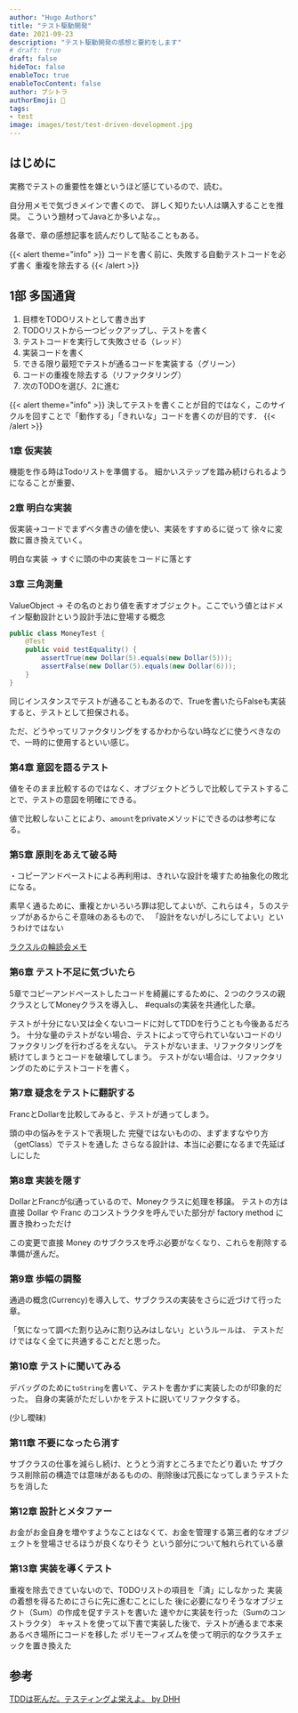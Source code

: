 ```yaml
---
author: "Hugo Authors"
title: "テスト駆動開発"
date: 2021-09-23
description: "テスト駆動開発の感想と要約をします"
# draft: true
draft: false
hideToc: false
enableToc: true
enableTocContent: false
author: ブシトラ
authorEmoji: 🐯
tags:
- test
image: images/test/test-driven-development.jpg
---
```


## はじめに

実務でテストの重要性を嫌というほど感じているので、読む。

自分用メモで気づきメインで書くので、
詳しく知りたい人は購入することを推奨。
こういう題材ってJavaとか多いよな。。

各章で、章の感想記事を読んだりして貼ることもある。

{{< alert theme="info" >}}
コードを書く前に、失敗する自動テストコードを必ず書く
重複を除去する
{{< /alert >}}

## 1部 多国通貨

1. 目標をTODOリストとして書き出す
2. TODOリストから一つピックアップし、テストを書く
3. テストコードを実行して失敗させる（レッド）
4. 実装コードを書く
5. できる限り最短でテストが通るコードを実装する（グリーン）
6. コードの重複を除去する（リファクタリング）
7. 次のTODOを選び、2に進む

{{< alert theme="info" >}}
決してテストを書くことが目的ではなく，このサイクルを回すことで「動作する」「きれいな」コードを書くのが目的です．
{{< /alert >}}

### 1章 仮実装

機能を作る時はTodoリストを準備する。
細かいステップを踏み続けられるようになることが重要、
### 2章 明白な実装

仮実装→コードでまずベタ書きの値を使い、実装をすすめるに従って
徐々に変数に置き換えていく。

明白な実装 → すぐに頭の中の実装をコードに落とす
### 3章 三角測量

ValueObject → その名のとおり値を表すオブジェクト。ここでいう値とはドメイン駆動設計という設計手法に登場する概念

```java
public class MoneyTest {
    @Test
    public void testEquality() {
        assertTrue(new Dollar(5).equals(new Dollar(5)));
        assertFalse(new Dollar(5).equals(new Dollar(6)));
    }
}
```
同じインスタンスでテストが通ることもあるので、Trueを書いたらFalseも実装すると、テストとして担保される。

ただ、どうやってリファクタリングをするかわからない時などに使うべきなので、一時的に使用するといい感じ。
### 第4章 意図を語るテスト

値をそのまま比較するのではなく、オブジェクトどうしで比較してテストすることで、テストの意図を明確にできる。

値で比較しないことにより、`amount`をprivateメソッドにできるのは参考になる。

### 第5章 原則をあえて破る時

・コピーアンドペーストによる再利用は、きれいな設計を壊すため抽象化の敗北になる。

素早く通るために、重複とかいろいろ罪は犯してよいが、これらは４，５のステップがあるからこそ意味のあるもので、
「設計をないがしろにしてよい」というわけではない

[ラクスルの輪読会メモ](https://muramurasan.hatenablog.jp/entry/2018/02/02/090000)

### 第6章 テスト不足に気づいたら

5章でコピーアンドペーストしたコードを綺麗にするために、２つのクラスの親クラスとしてMoneyクラスを導入し、
#equalsの実装を共通化した章。

テストが十分にない又は全くないコードに対してTDDを行うことも今後あるだろう。
十分な量のテストがない場合、テストによって守られていないコードのリファクタリングを行わざるをえない。
テストがないまま、リファクタリングを続けてしまうとコードを破壊してしまう。
テストがない場合は、リファクタリングのためにテストコードを書く。

### 第7章 疑念をテストに翻訳する

FrancとDollarを比較してみると、テストが通ってしまう。

頭の中の悩みをテストで表現した
完璧ではないものの、まずますなやり方（getClass）でテストを通した
さらなる設計は、本当に必要になるまで先延ばしにした

### 第8章 実装を隠す

DollarとFrancが似通っているので、Moneyクラスに処理を移譲。
テストの方は直接 Dollar や Franc のコンストラクタを呼んでいた部分が factory method に置き換わっただけ

この変更で直接 Money のサブクラスを呼ぶ必要がなくなり、これらを削除する準備が進んだ。

### 第9章 歩幅の調整

通過の概念(Currency)を導入して、サブクラスの実装をさらに近づけて行った章。

「気になって調べた割り込みに割り込みはしない」というルールは、
テストだけではなく全てに共通することだと思った。

### 第10章 テストに聞いてみる

デバッグのために`toString`を書いて、テストを書かずに実装したのが印象的だった。
自身の実装がただしいかをテストに説いてリファクタする。

(少し曖昧)

### 第11章 不要になったら消す

サブクラスの仕事を減らし続け、とうとう消すところまでたどり着いた
サブクラス削除前の構造では意味があるものの、削除後は冗長になってしまうテストたちを消した

### 第12章 設計とメタファー

お金がお金自身を増やすようなことはなくて、お金を管理する第三者的なオブジェクトを登場させるほうが良くなりそう
という部分について触れられている章

### 第13章 実装を導くテスト

重複を除去できていないので、TODOリストの項目を「済」にしなかった
実装の着想を得るためにさらに先に進むことにした
後に必要になりそうなオブジェクト（Sum）の作成を促すテストを書いた
速やかに実装を行った（Sumのコンストラクタ）
キャストを使って以下書で実装した後で、テストが通るまで本来あるべき場所にコードを移した
ポリモーフィズムを使って明示的なクラスチェックを置き換えた

## 参考

[TDDは死んだ。テスティングよ栄えよ。 by DHH](https://yattom.hatenablog.com/entries/2014/04/24#p1)
